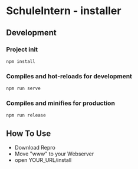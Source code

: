 # SchuleIntern - installer


## Development


### Project init
```
npm install
```

### Compiles and hot-reloads for development
```
npm run serve
```

### Compiles and minifies for production
```
npm run release
```


## How To Use

- Download Repro
- Move "www" to your Webserver
- open YOUR_URL/install
